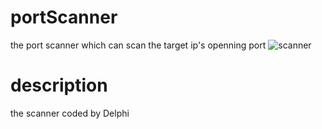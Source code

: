 # portScanner
the port scanner which can scan the target ip's openning port
![scanner](http://image.cethik.vip/images/2017/02/10/QQ20170210112829.png)

# description
the scanner coded by Delphi
